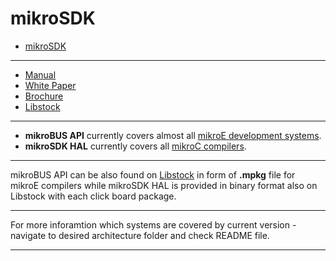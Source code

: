 # mikroSDK

- [mikroSDK](https://www.mikroe.com/mikrosdk) 

---

- [Manual](https://download.mikroe.com/documents/mikrosdk/mikrosdk-manual-v100.pdf)
- [White Paper](https://download.mikroe.com/documents/mikrosdk/mikrosdk-white-paper.pdf)
- [Brochure](https://download.mikroe.com/documents/mikrosdk/mikrosdk-brochure.pdf)
- [Libstock](https://libstock.mikroe.com/projects/view/2249/mikrosdk)

---

- **mikroBUS API** currently covers almost all [mikroE development systems](https://www.mikroe.com/development-boards). 
- **mikroSDK HAL** currently covers all [mikroC compilers](https://www.mikroe.com/compilers).

---

mikroBUS API can be also found on [Libstock](https://libstock.mikroe.com/projects/view/2249/mikrosdk) in form of **.mpkg** file for mikroE compilers while mikroSDK HAL is provided in binary format also on Libstock with each click board package.

---

For more inforamtion which systems are covered by current version - navigate to 
desired architecture folder and check README file. 

--- 
